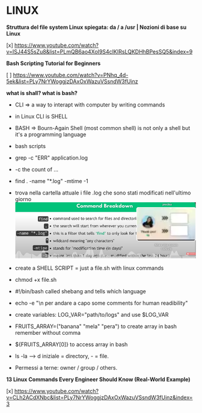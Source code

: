# **LINUX**

**Struttura del file system Linux spiegata: da / a /usr | Nozioni di base su Linux**

[x]  https://www.youtube.com/watch?v=ISJ44S5sZu8&list=PLmQB6ao4XoI9S4cIKIRsLQKDHhBPesSQ5&index=9

**Bash Scripting Tutorial for Beginners**

[ ]  https://www.youtube.com/watch?v=PNhq_4d-5ek&list=PLy7NrYWoggjzDAxOxWazuVSsndW3fUinz



**what is shall? what is bash?**

- CLI => a way to interapt with computer by writing commands
- in Linux CLI is SHELL
- BASH => Bourn-Again Shell (most common shell) is not only a shell but it's a programming language
- bash scripts 

- grep -c "ERR" application.log

- -c the count of ...
- find . -name "*.log" -mtime -1
- trova nella cartella attuale i file .log che sono stati modificati nell'ultimo giorno
![alt text](attachments/commands-log-11.png)

- create a SHELL SCRIPT = just a file.sh with linux commands
- chmod +x file.sh
- #!/bin/bash  called shebang and tells which language 
- echo -e "\n per andare a capo some comments for human readibility"
- create variables: LOG_VAR="path/to/logs" and use $LOG_VAR
- FRUITS_ARRAY=("banana" "mela" "pera") to create array in bash remember without comma
- ${FRUITS_ARRAY[0]} to access array in bash
- ls -la --> d iniziale = directory, - = file.
- Permessi a terne: owner / group / others.


**13 Linux Commands Every Engineer Should Know (Real-World Example)**

[x]  https://www.youtube.com/watch?v=CLh2ACdXNbc&list=PLy7NrYWoggjzDAxOxWazuVSsndW3fUinz&index=3



